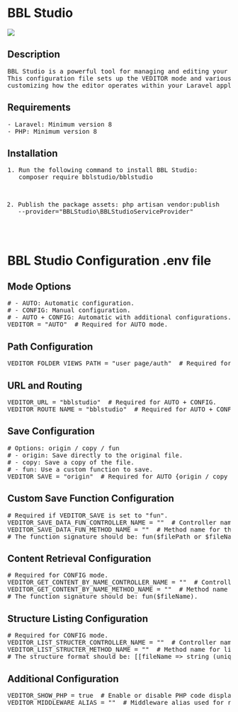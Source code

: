 <!DOCTYPE html>
<body>

<h1>BBL Studio </h1>
<img src="https://github.com/Yassinidi/BblStudio/blob/eeaaf6e6383cc3716fc5c3e1c631ccb920959a43/public/BblStudio/img/Design%20sans%20titre.png?raw=true" />
<h2>Description</h2>
<pre>
BBL Studio is a powerful tool for managing and editing your application views. 
This configuration file sets up the VEDITOR mode and various options for 
customizing how the editor operates within your Laravel application.
</pre>
<h2>Requirements</h2>
<pre>
- Laravel: Minimum version 8
- PHP: Minimum version 8
</pre> 

<h2>Installation</h2>
<pre>
1. Run the following command to install BBL Studio:
   composer require bblstudio/bblstudio

2. Publish the package assets:
   php artisan vendor:publish --provider="BBLStudio\BBLStudioServiceProvider"
</pre>
<h1>BBL Studio Configuration .env file</h1>
<h2>Mode Options</h2>
<pre>
# - AUTO: Automatic configuration.
# - CONFIG: Manual configuration.
# - AUTO + CONFIG: Automatic with additional configurations.
VEDITOR = "AUTO"  # Required for AUTO mode.
</pre>

<h2>Path Configuration</h2>
<pre>
VEDITOR_FOLDER_VIEWS_PATH = "user_page/auth"  # Required for AUTO mode or Default =Views.
</pre>

<h2>URL and Routing</h2>
<pre>
VEDITOR_URL = "bblstudio"  # Required for AUTO + CONFIG.
VEDITOR_ROUTE_NAME = "bblstudio"  # Required for AUTO + CONFIG.
</pre>

<h2>Save Configuration</h2>
<pre>
# Options: origin / copy / fun
# - origin: Save directly to the original file.
# - copy: Save a copy of the file.
# - fun: Use a custom function to save.
VEDITOR_SAVE = "origin"  # Required for AUTO {origin / copy / fun} + CONFIG {fun}.
</pre>

<h2>Custom Save Function Configuration</h2>
<pre>
# Required if VEDITOR_SAVE is set to "fun".
VEDITOR_SAVE_DATA_FUN_CONTROLLER_NAME = ""  # Controller name for the custom save function.
VEDITOR_SAVE_DATA_FUN_METHOD_NAME = ""  # Method name for the custom save function.
# The function signature should be: fun($filePath or $fileName, $newContent).
</pre>

<h2>Content Retrieval Configuration</h2>
<pre>
# Required for CONFIG mode.
VEDITOR_GET_CONTENT_BY_NAME_CONTROLLER_NAME = ""  # Controller name for retrieving content by name.
VEDITOR_GET_CONTENT_BY_NAME_METHOD_NAME = ""  # Method name for retrieving content by name.
# The function signature should be: fun($fileName).
</pre>

<h2>Structure Listing Configuration</h2>
<pre>
# Required for CONFIG mode.
VEDITOR_LIST_STRUCTER_CONTROLLER_NAME = ""  # Controller name for listing the structure.
VEDITOR_LIST_STRUCTER_METHOD_NAME = ""  # Method name for listing the structure.
# The structure format should be: [[fileName => string (unique), folderName => string], [...]].
</pre>

<h2>Additional Configuration</h2>
<pre>
VEDITOR_SHOW_PHP = true  # Enable or disable PHP code display in the editor.
VEDITOR_MIDDLEWARE_ALIAS = ""  # Middleware alias used for routing if needed.
</pre>

</body>
</html>
